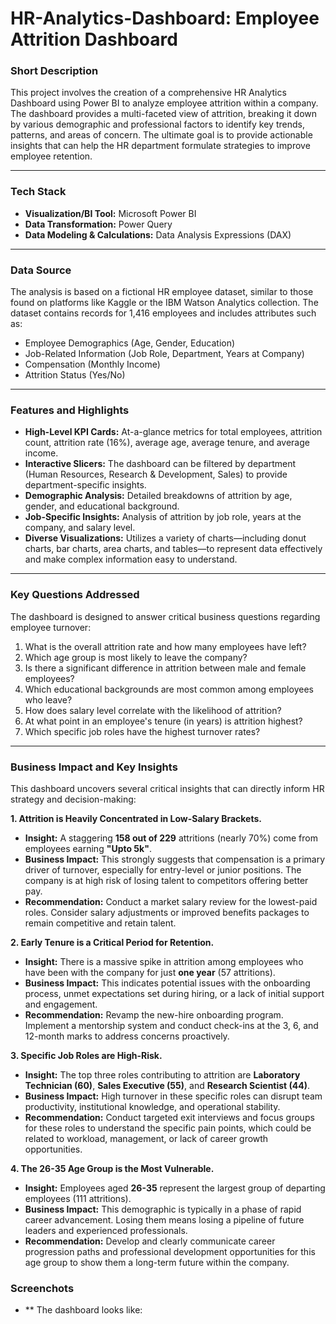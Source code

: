 # HR-Analytics-Dashboard: Employee Attrition Dashboard



###  Short Description
This project involves the creation of a comprehensive HR Analytics Dashboard using Power BI to analyze employee attrition within a company. The dashboard provides a multi-faceted view of attrition, breaking it down by various demographic and professional factors to identify key trends, patterns, and areas of concern. The ultimate goal is to provide actionable insights that can help the HR department formulate strategies to improve employee retention.

---

### Tech Stack
*   **Visualization/BI Tool:** Microsoft Power BI
*   **Data Transformation:** Power Query
*   **Data Modeling & Calculations:** Data Analysis Expressions (DAX)

---

### Data Source
The analysis is based on a fictional HR employee dataset, similar to those found on platforms like Kaggle or the IBM Watson Analytics collection. The dataset contains records for 1,416 employees and includes attributes such as:
*   Employee Demographics (Age, Gender, Education)
*   Job-Related Information (Job Role, Department, Years at Company)
*   Compensation (Monthly Income)
*   Attrition Status (Yes/No)

---

### Features and Highlights
*   **High-Level KPI Cards:** At-a-glance metrics for total employees, attrition count, attrition rate (16%), average age, average tenure, and average income.
*   **Interactive Slicers:** The dashboard can be filtered by department (Human Resources, Research & Development, Sales) to provide department-specific insights.
*   **Demographic Analysis:** Detailed breakdowns of attrition by age, gender, and educational background.
*   **Job-Specific Insights:** Analysis of attrition by job role, years at the company, and salary level.
*   **Diverse Visualizations:** Utilizes a variety of charts—including donut charts, bar charts, area charts, and tables—to represent data effectively and make complex information easy to understand.

---

### Key Questions Addressed
The dashboard is designed to answer critical business questions regarding employee turnover:
1.  What is the overall attrition rate and how many employees have left?
2.  Which age group is most likely to leave the company?
3.  Is there a significant difference in attrition between male and female employees?
4.  Which educational backgrounds are most common among employees who leave?
5.  How does salary level correlate with the likelihood of attrition?
6.  At what point in an employee's tenure (in years) is attrition highest?
7.  Which specific job roles have the highest turnover rates?

---

### Business Impact and Key Insights

This dashboard uncovers several critical insights that can directly inform HR strategy and decision-making:

**1. Attrition is Heavily Concentrated in Low-Salary Brackets.**
*   **Insight:** A staggering **158 out of 229** attritions (nearly 70%) come from employees earning **"Upto 5k"**.
*   **Business Impact:** This strongly suggests that compensation is a primary driver of turnover, especially for entry-level or junior positions. The company is at high risk of losing talent to competitors offering better pay.
*   **Recommendation:** Conduct a market salary review for the lowest-paid roles. Consider salary adjustments or improved benefits packages to remain competitive and retain talent.

**2. Early Tenure is a Critical Period for Retention.**
*   **Insight:** There is a massive spike in attrition among employees who have been with the company for just **one year** (57 attritions).
*   **Business Impact:** This indicates potential issues with the onboarding process, unmet expectations set during hiring, or a lack of initial support and engagement.
*   **Recommendation:** Revamp the new-hire onboarding program. Implement a mentorship system and conduct check-ins at the 3, 6, and 12-month marks to address concerns proactively.

**3. Specific Job Roles are High-Risk.**
*   **Insight:** The top three roles contributing to attrition are **Laboratory Technician (60)**, **Sales Executive (55)**, and **Research Scientist (44)**.
*   **Business Impact:** High turnover in these specific roles can disrupt team productivity, institutional knowledge, and operational stability.
*   **Recommendation:** Conduct targeted exit interviews and focus groups for these roles to understand the specific pain points, which could be related to workload, management, or lack of career growth opportunities.

**4. The 26-35 Age Group is the Most Vulnerable.**
*   **Insight:** Employees aged **26-35** represent the largest group of departing employees (111 attritions).
*   **Business Impact:** This demographic is typically in a phase of rapid career advancement. Losing them means losing a pipeline of future leaders and experienced professionals.
*   **Recommendation:** Develop and clearly communicate career progression paths and professional development opportunities for this age group to show them a long-term future within the company.

### Screenchots
*   ** The dashboard looks like:
